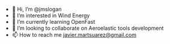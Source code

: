 - 👋 Hi, I’m @jmslogan
- 👀 I’m interested in Wind Energy
- 🌱 I’m currently learning OpenFast
- 💞️ I’m looking to collaborate on Aeroelastic tools development
- 📫 How to reach me javier.martsuarez@gmail.com

<!---
jmslogan/jmslogan is a ✨ special ✨ repository because its `README.md` (this file) appears on your GitHub profile.
You can click the Preview link to take a look at your changes.
--->
